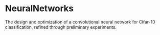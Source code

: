 # NeuralNetworks
 The design and optimization of a convolutional neural network for Cifar-10 classification, refined through preliminary experiments.
